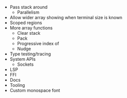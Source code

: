 - Pass stack around
  - Parallelism
- Allow wider array showing when terminal size is known
- Scoped regions
- More array functions
  - Clear stack
  - Pack
  - Progressive index of
  - Nudge
- Type testing/tracing
- System APIs
  - Sockets
- LSP
- FFI
- Docs
- Tooling
- Custom monospace font